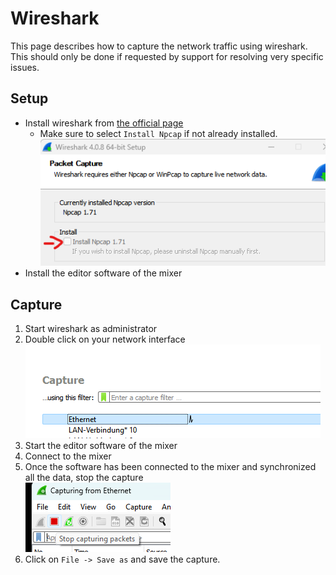 # Wireshark

This page describes how to capture the network traffic using wireshark. This should only be done if requested by support
for resolving very specific issues.

## Setup

- Install wireshark from [the official page](https://www.wireshark.org/download.html)
  - Make sure to select `Install Npcap` if not already installed.
  ![setup](0.png)<br>
- Install the editor software of the mixer

## Capture

1. Start wireshark as administrator
2. Double click on your network interface
   ![capture](1.png)
3. Start the editor software of the mixer
4. Connect to the mixer
5. Once the software has been connected to the mixer and synchronized all the data, stop the capture<br>
   ![stop](2.png)<br>
6. Click on `File -> Save as` and save the capture.